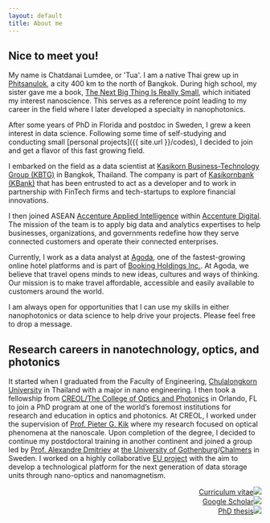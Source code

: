```yaml
---
layout: default
title: About me
---
```


## Nice to meet you!
My name is Chatdanai Lumdee, or 'Tua'. I am a native Thai grew up in [Phitsanulok](https://www.google.com/maps/place/Phitsanulok,+Nai+Mueang,+Mueang+Phitsanulok+District,+Phitsanulok+65000,+Thailand/@11.8104278,100.9371339,5.71z/data=!4m5!3m4!1s0x30df97e77e746631:0x371aaafbdf6cd038!8m2!3d16.8211238!4d100.2658516), a city 400 km to the north of Bangkok. During high school, my sister gave me a book, [The Next Big Thing Is Really Small](https://www.amazon.com/Next-Thing-Really-Small-Nanotechnology/dp/1400046890), which initiated my interest nanoscience. This serves as a reference point leading to my career in the field where I later developed a specialty in nanophotonics.

After some years of PhD in Florida and postdoc in Sweden, I grew a keen interest in data science. Following some time of self-studying and conducting small [personal projects]({{ site.url }}/codes), I decided to join and get a flavor of this fast growing field.

I embarked on the field as a data scientist at [Kasikorn Business-Technology Group (KBTG)](http://www.kbtg.tech/en) in Bangkok, Thailand. The company is part of [Kasikornbank (KBank)](https://en.wikipedia.org/wiki/Kasikornbank) that has been entrusted to act as a developer and to work in partnership with FinTech firms and tech-startups to explore financial innovations.

I then joined ASEAN [Accenture Applied Intelligence](https://www.accenture.com/th-en/applied-intelligence-index) within [Accenture Digital](https://www.accenture.com/us-en/digital-index). The mission of the team is to apply big data and analytics expertises to help businesses, organizations, and governments redefine how they serve connected customers and operate their connected enterprises.

Currently, I work as a data analyst at [Agoda](https://www.agoda.com/), one of the fastest-growing online hotel platforms and is part of [Booking Holdings Inc.](https://www.bookingholdings.com/). At Agoda, we believe that travel opens minds to new ideas, cultures and ways of thinking. Our mission is to make travel affordable, accessible and easily available to customers around the world.

I am always open for opportunities that I can use my skills in either nanophotonics or data science to help drive your projects. Please feel free to drop a message.


## Research careers in nanotechnology, optics, and photonics
It started when I graduated from the Faculty of Engineering, [Chulalongkorn University](http://www.chula.ac.th/en/) in Thailand with a major in nano engineering. I then took a fellowship from [CREOL/The College of Optics and Photonics](http://www.creol.ucf.edu/) in Orlando, FL to join a PhD program at one of the world’s foremost institutions for research and education in optics and photonics. At CREOL, I worked under the supervision of [Prof. Pieter G. Kik](http://kik.creol.ucf.edu/) where my research focused on optical phenomena at the nanoscale. Upon completion of the degree, I decided to continue my postdoctoral training in another continent and joined a group led by [Prof. Alexandre Dmitriev](https://scholar.google.com/citations?user=uFM2fgcAAAAJ) at [the University of Gothenburg](http://www.gu.se/english)/[Chalmers](http://www.chalmers.se/en/Pages/default.aspx) in Sweden. I worked on a highly collaborative [EU project](http://www.physics.gu.se/english/research/femtoterabyte) with the aim to develop a technological platform for the next generation of data storage units through nano-optics and nanomagnetism.

<div align="right">
    <a href="C Lumdee, CV.pdf">Curriculum vitae<img class='image-icon' src='{{ site.url }}/assets/img/icons/letter.svg'></a><br>
    <a href="https://scholar.google.se/citations?user=TmGkgT4AAAAJ&hl=en">Google Scholar<img class='image-icon' src='{{ site.url }}/assets/img/icons/google.svg'></a><br>
    <a href="Thesis_Nanoscale Control of Gap-plasmon Enhanced Optical Processes.pdf">PhD thesis<img class='image-icon' src='{{ site.url }}/assets/img/icons/book.svg'></a><br>
</div>
